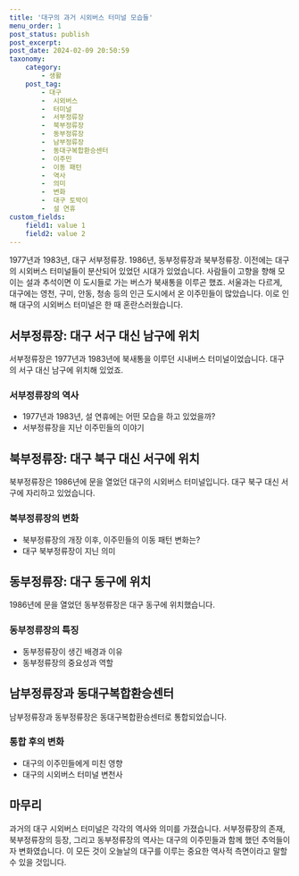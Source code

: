 ```yaml
---
title: '대구의 과거 시외버스 터미널 모습들'
menu_order: 1
post_status: publish
post_excerpt: 
post_date: 2024-02-09 20:50:59
taxonomy:
    category:
        - 생활
    post_tag:
        - 대구
        -  시외버스
        -  터미널
        -  서부정류장
        -  북부정류장
        -  동부정류장
        -  남부정류장
        -  동대구복합환승센터
        -  이주민
        -  이동 패턴
        -  역사
        -  의미
        -  변화
        -  대구 토박이
        -  설 연휴
custom_fields:
    field1: value 1
    field2: value 2
---
```


1977년과 1983년, 대구 서부정류장. 1986년, 동부정류장과 북부정류장. 이전에는 대구의 시외버스 터미널들이 분산되어 있었던 시대가 있었습니다. 사람들이 고향을 향해 모이는 설과 추석이면 이 도시들로 가는 버스가 북새통을 이루곤 했죠. 서울과는 다르게, 대구에는 영천, 구미, 안동, 청송 등의 인근 도시에서 온 이주민들이 많았습니다. 이로 인해 대구의 시외버스 터미널은 한 때 혼란스러웠습니다.
## 서부정류장: 대구 서구 대신 남구에 위치
서부정류장은 1977년과 1983년에 북새통을 이루던 시내버스 터미널이었습니다. 대구의 서구 대신 남구에 위치해 있었죠.
### 서부정류장의 역사
- 1977년과 1983년, 설 연휴에는 어떤 모습을 하고 있었을까?
- 서부정류장을 지난 이주민들의 이야기
## 북부정류장: 대구 북구 대신 서구에 위치
북부정류장은 1986년에 문을 열었던 대구의 시외버스 터미널입니다. 대구 북구 대신 서구에 자리하고 있었습니다.
### 북부정류장의 변화
- 북부정류장의 개장 이후, 이주민들의 이동 패턴 변화는?
- 대구 북부정류장이 지닌 의미
## 동부정류장: 대구 동구에 위치
1986년에 문을 열었던 동부정류장은 대구 동구에 위치했습니다. 
### 동부정류장의 특징
- 동부정류장이 생긴 배경과 이유
- 동부정류장의 중요성과 역할
## 남부정류장과 동대구복합환승센터
남부정류장과 동부정류장은 동대구복합환승센터로 통합되었습니다. 
### 통합 후의 변화
- 대구의 이주민들에게 미친 영향
- 대구의 시외버스 터미널 변천사
## 마무리
과거의 대구 시외버스 터미널은 각각의 역사와 의미를 가졌습니다. 서부정류장의 존재, 북부정류장의 등장, 그리고 동부정류장의 역사는 대구의 이주민들과 함께 했던 추억들이자 변화였습니다. 이 모든 것이 오늘날의 대구를 이루는 중요한 역사적 측면이라고 말할 수 있을 것입니다.
